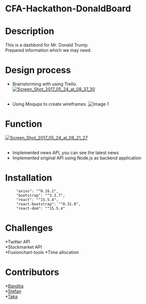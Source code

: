 # CFA-Hackathon-DonaldBoard  


# Description  
  This is a dashbord for Mr. Donald Trump.  
  Prepared information which we may need.  

# Design process  
  * Brainstorming with using Trello.     
  <a href="https://ibb.co/dqODfv"><img src="https://preview.ibb.co/ijboDF/Screen_Shot_2017_05_24_at_08_37_30.png" alt="Screen_Shot_2017_05_24_at_08_37_30" border="0"></a><br /><a target='_blank' href='https://imgbb.com/'></a><br />

  * Using Moqups to create wireframes.
  ![Image 1](http://res.cloudinary.com/stefank9/image/upload/v1495579330/Screen_Shot_2017-05-24_at_8.40.40_am_xfllfx.png)

# Function
  <a href="https://ibb.co/exow0v"><img src="https://preview.ibb.co/hQ8w0v/Screen_Shot_2017_05_24_at_08_21_27.png" alt="Screen_Shot_2017_05_24_at_08_21_27" border="0"></a><br /><a target='_blank' href='https://imgbb.com/'></a><br />  

   * Implemented news API, you can see the latest news
   * Implemented original API using Node.js as backend application

# Installation  
````
     "axios": "^0.16.1",
     "bootstrap": "^3.3.7",
     "react": "^15.5.4",
     "react-bootstrap": "^0.31.0",
     "react-dom": "^15.5.4"  
````

# Challenges  
  *Twitter API  
  *Stockmarket API  
  *Fusionchart-tools
  *Time allocation  

# Contributors  
  *[Bandita](https://github.com/Bdita)  
  *[Stefan](https://github.com/AR8Stefan)  
  *[Taka](https://github.com/TakahiroSuzukiqq)
